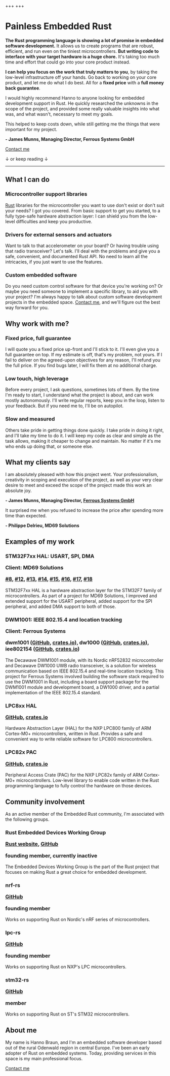 +++
+++

<h1 class="highlight">
    Painless Embedded Rust
</h1>

**The Rust programming language is showing a lot of promise in embedded software development.** It allows us to create programs that are robust, efficient, and run even on the tiniest microcontrollers. **But writing code to interface with your target hardware is a huge chore.** It's taking too much time and effort that could go into your core product instead.

**I can help you focus on the work that truly matters to you**, by taking the low-level infrastructure off your hands. Go back to working on your core product, and let me do what I do best. All for a **fixed price** with a **full money back guarantee**.


<div class="testimonial">
    <div class="testimonial-content">
        <p>
            I would highly recommend Hanno to anyone looking for embedded development support in Rust. He quickly researched the unknowns in the scope of the project, and provided some really valuable insights into what was, and what wasn't, necessary to meet my goals.
        </p>
        <p>
            This helped to keep costs down, while still getting me the things that were important for my project.
        </p>
    </div>
    <p class="testimonial-author">
        <strong>- James Munns, Managing Director, Ferrous Systems GmbH</strong>
    </p>
</div>


<div class="call-to-action">
    <div class="link contact-me">
        <a href="mailto:Hanno Braun <hanno@braun-embedded.com>">Contact me</a>
    </div>
    <p>↓ or keep reading ↓</p>
</div>


---


<a name="what-i-can-do"></a>
<section class="regular">

## What I can do

<div>
    <h3>Microcontroller support libraries</h3>
    <p>
        <a href="https://www.rust-lang.org/">Rust</a> libraries for the microcontroller you want to use don't exist or don't suit your needs? I got you covered. From basic support to get you started, to a fully type-safe hardware abstraction layer: I can shield you from the low-level difficulties and keep you productive.
    </p>
</div>

<div>
    <h3>Drivers for external sensors and actuators</h3>
    <p>
        Want to talk to that accelerometer on your board? Or having trouble using that radio transceiver? Let's talk. I'll deal with the problems and give you a safe, convenient, and documented Rust API. No need to learn all the intricacies, if you just want to use the features.
    </p>
</div>

<div>
    <h3>Custom embedded software</h3>
    <p>
        Do you need custom control software for that device you're working on? Or maybe you need someone to implement a specific library, to aid you with your project? I'm always happy to talk about custom software development projects in the embedded space. <a href="mailto:Hanno Braun <hanno@braun-embedded.com>">Contact me</a>, and we'll figure out the best way forward for you.
    </p>
</div>

</section>


<a name="why-work-with-me"></a>
<section class="regular">

## Why work with me?

<div>
    <h3>Fixed price, full guarantee</h3>
    <p>
        I will quote you a fixed price up-front and I'll stick to it. I'll even give you a full guarantee on top. If my estimate is off, that's my problem, not yours. If I fail to deliver on the agreed-upon objectives for any reason, I'll refund you the full price. If you find bugs later, I will fix them at no additional charge.
    </p>
</div>

<div>
    <h3>Low touch, high leverage</h3>
    <p>
        Before every project, I ask questions, sometimes lots of them. By the time I'm ready to start, I understand what the project is about, and can work mostly autonomously. I'll write regular reports, keep you in the loop, listen to your feedback. But if you need me to, I'll be on autopilot.
    </p>
</div>

<div>
    <h3>Slow and measured</h3>
    <p>
        Others take pride in getting things done quickly. I take pride in doing it right, and I'll take my time to do it. I will keep my code as clear and simple as the task allows, making it cheaper to change and maintain. No matter if it's me who ends up doing that, or someone else.
    </p>
</div>

</section>


<a name="what-my-clients-say"></a>
<section>

## What my clients say

<div class="testimonial">
    <div class="testimonial-content">
        <p>
            I am absolutely pleased with how this project went. Your professionalism, creativity in scoping and execution of the project, as well as your very clear desire to meet and exceed the scope of the project made this work an absolute joy.
        </p>
    </div>
    <p class="testimonial-author">
        <strong>- James Munns, Managing Director, <a href="https://ferrous-systems.com/">Ferrous Systems GmbH</a></strong>
    </p>
</div>

<div class="testimonial">
    <div class="testimonial-content">
        <p>
            It surprised me when you refused to increase the price after spending more time than expected.
        </p>
    </div>
    <p class="testimonial-author">
        <strong>- Philippe Delrieu, MD69 Solutions</strong>
    </p>
</div>

</section>


<a name="examples-of-my-work"></a>
<section class="regular">

## Examples of my work

<div>
    <h3>
        STM32F7xx HAL: USART, SPI, DMA
        <p><strong>Client:</strong> MD69 Solutions</p>
        <p>
            <a href="https://github.com/stm32-rs/stm32f7xx-hal/pull/8">#8</a>,
            <a href="https://github.com/stm32-rs/stm32f7xx-hal/pull/12">#12</a>,
            <a href="https://github.com/stm32-rs/stm32f7xx-hal/pull/13">#13</a>,
            <a href="https://github.com/stm32-rs/stm32f7xx-hal/pull/14">#14</a>,
            <a href="https://github.com/stm32-rs/stm32f7xx-hal/pull/15">#15</a>,
            <a href="https://github.com/stm32-rs/stm32f7xx-hal/pull/16">#16</a>,
            <a href="https://github.com/stm32-rs/stm32f7xx-hal/pull/17">#17</a>,
            <a href="https://github.com/stm32-rs/stm32f7xx-hal/pull/18">#18</a>
        </p>
    </h3>
    <p>
        STM32F7xx HAL is a hardware abstraction layer for the STM32F7 family of microcontrollers. As part of a project for MD69 Solutions, I improved and extended support for the USART peripheral, added support for the SPI peripheral, and added DMA support to both of those.
    </p>
</div>

<div>
    <h3>
        DWM1001: IEEE 802.15.4 and location tracking
        <p><strong>Client:</strong> Ferrous Systems</p>
        <p>
            <strong>dwm1001</strong> (<a href="https://github.com/braun-embedded/rust-dwm1001">GitHub</a>, <a href="https://crates.io/crates/dwm1001">crates.io</a>),
            <strong>dw1000</strong> (<a href="https://github.com/braun-embedded/rust-dw1000">GitHub</a>, <a href="https://crates.io/crates/dw1000">crates.io</a>),
            <strong>iee802154</strong> (<a href="https://github.com/braun-embedded/rust-ieee802.15.4">GitHub</a>, <a href="https://crates.io/crates/ieee802154">crates.io</a>)
        <p>
    </h3>
    <p>
        The Decawave DWM1001 module, with its Nordic nRF52832 microcontroller and Decawave DW1000 UWB radio transceiver, is a solution for wireless communication based on IEEE 802.15.4 and real-time location tracking. This project for Ferrous Systems involved building the software stack required to use the DWM1001 in Rust, including a board support package for the DWM1001 module and development board, a DW1000 driver, and a partial implementation of the IEEE 802.15.4 standard.
    </p>
</div>

<div>
    <h3>
        LPC8xx HAL
        <p>
            <a href="https://github.com/lpc-rs/lpc8xx-hal">GitHub</a>,
            <a href="https://crates.io/crates/lpc82x-hal">crates.io</a>
        </p>
    </h3>
    <p>
        Hardware Abstraction Layer (HAL) for the NXP LPC800 family of ARM Cortex-M0+ microcontrollers, written in Rust. Provides a safe and convenient way to write reliable software for LPC800 microcontrollers.
    </p>
</div>

<div>
    <h3>
        LPC82x PAC
        <p>
            <a href="https://github.com/lpc-rs/lpc-pac/tree/master/lpc82x">GitHub</a>,
            <a href="https://crates.io/crates/lpc82x-pac">crates.io</a>
        </p>
    </h3>
    <p>
        Peripheral Access Crate (PAC) for the NXP LPC82x family of ARM Cortex-M0+ microcontrollers. Low-level library to enable code written in the Rust programming language to fully control the hardware on those devices.
    </p>
</div>

</section>


<a name="community-involvement"></a>
<section class="regular">

## Community involvement

As an active member of the Embedded Rust community, I'm associated with the following groups.

<div>
    <h3>
        Rust Embedded Devices Working Group
        <p><a href="https://www.rust-lang.org/governance/wgs/embedded">Rust website</a>, <a href="https://github.com/rust-embedded">GitHub</a></p>
        <p><strong>founding member, currently inactive</strong></p>
    </h3>
    <p>
        The Embedded Devices Working Group is the part of the Rust project that focuses on making Rust a great choice for embedded development.
    </p>
</div>

<div>
    <h3>
        nrf-rs
        <p><a href="https://github.com/nrf-rs">GitHub</a></p>
        <p><strong>founding member</strong></p>
    </h3>
    <p>
        Works on supporting Rust on Nordic's nRF series of microcontrollers.
    </p>
</div>

<div>
    <h3>
        lpc-rs
        <p><a href="https://github.com/lpc-rs">GitHub</a></p>
        <p><strong>founding member</strong></p>
    </h3>
    <p>
        Works on supporting Rust on NXP's LPC microcontrollers.
    </p>
</div>

<div>
    <h3>
        stm32-rs
        <p><a href="https://github.com/stm32-rs">GitHub</a></p>
        <p><strong>member</strong></p>
    </h3>
    <p>
        Works on supporting Rust on ST's STM32 microcontrollers.
    </p>
</div>

</section>


<a name="about-me"></a>
<section class="regular">

## About me

My name is Hanno Braun, and I'm an embedded software developer based out of the rural Odenwald region in central Europe. I've been an early adopter of Rust on embedded systems. Today, providing services in this space is my main professional focus.

</section>


<div class="call-to-action">
    <div class="link contact-me">
        <a href="mailto:Hanno Braun <hanno@braun-embedded.com>">Contact me</a>
    </div>
</div>
